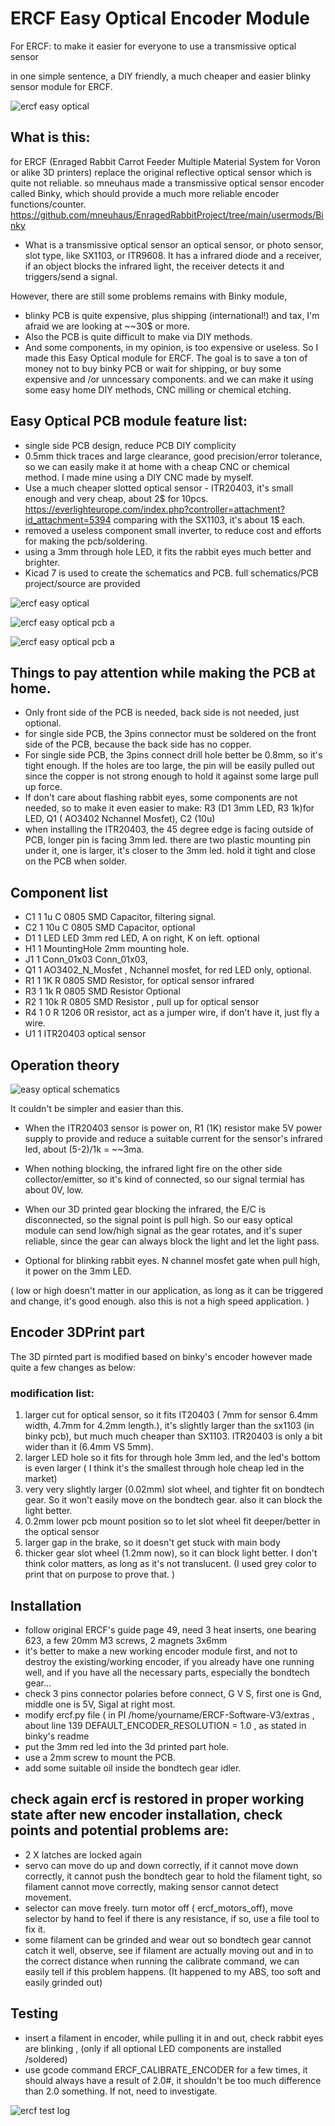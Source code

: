 # ERCF Easy Optical Encoder Module
For ERCF: to make it easier for everyone to use a transmissive optical sensor

in one simple sentence, a DIY friendly, a much cheaper and easier blinky sensor module for ERCF.


![ercf easy optical](https://github.com/ntchris/voron_mod_super_diy/blob/main/for_enraged_rabbit/easy_optical/3d_view2.jpg)

## What is this:

for ERCF (Enraged Rabbit Carrot Feeder Multiple Material System for Voron or alike 3D printers)
replace the original reflective optical sensor which is quite not reliable.
so mneuhaus made a transmissive optical sensor encoder called Binky, which should provide a much more reliable encoder functions/counter.
 https://github.com/mneuhaus/EnragedRabbitProject/tree/main/usermods/Binky
 
* What is a transmissive optical sensor
an optical sensor, or photo sensor, slot type, like SX1103, or ITR9608.
It has a infrared diode and a receiver, if an object blocks the infrared light, the receiver detects it and triggers/send a signal.

However, there are still some problems remains with Binky module, 
* blinky PCB is quite expensive, plus shipping (international!) and tax, I'm afraid we are looking at ~~30$ or more. 
* Also the PCB is quite difficult to make via DIY methods. 
* And some components, in my opinion, is too expensive or useless.
So I made this Easy Optical module for ERCF.
The goal is to save a ton of money not to buy binky PCB or wait for shipping, or buy some expensive and /or unncessary components. 
and we can make it using some easy home DIY methods, CNC milling or chemical etching.

## Easy Optical PCB module feature list:
* single side PCB design, reduce PCB DIY complicity
* 0.5mm thick traces and large clearance, good precision/error tolerance, so we can easily make it at home with a cheap CNC or chemical method. I made mine using a DIY CNC made by myself.
* Use a much cheaper slotted optical sensor - ITR20403, it's small enough and very cheap, about 2$ for 10pcs. 
https://everlighteurope.com/index.php?controller=attachment?id_attachment=5394 comparing with the SX1103, it's about 1$ each.
* removed a useless component small inverter, to reduce cost and efforts for making the pcb/soldering.
* using a 3mm through hole LED, it fits the rabbit eyes much better and brighter.
* Kicad 7 is used to create the schematics and PCB. full schematics/PCB project/source are provided

![ercf easy optical](https://github.com/ntchris/voron_mod_super_diy/blob/main/for_enraged_rabbit/easy_optical/3d_view1.jpg)

![ercf easy optical pcb a](https://github.com/ntchris/voron_mod_super_diy/blob/main/for_enraged_rabbit/easy_optical/pcb_3D_a.jpg)

![ercf easy optical pcb a](https://github.com/ntchris/voron_mod_super_diy/blob/main/for_enraged_rabbit/easy_optical/pcb_3D_b.jpg)


## Things to pay attention while making the PCB at home.
* Only front side of the PCB is needed, back side is not needed, just optional.
* for single side PCB, the 3pins connector must be soldered on the front side of the PCB, because the back side has no copper. 
* For single side PCB, the 3pins connect drill hole better be 0.8mm, so it's tight enough. If the holes are too large, the pin will be easily pulled out since the copper is not strong enough to hold it against some large pull up force.
* If don't care about flashing rabbit eyes, some components are not needed, so to make it even easier to make: R3 (D1 3mm LED, R3 1k)for LED, Q1 ( AO3402 Nchannel Mosfet), C2 (10u)
* when installing the ITR20403, the 45 degree edge is facing outside of PCB, longer pin is facing 3mm led. there are two plastic mounting pin under it, one is larger, it's closer to the 3mm led. hold it tight and close on the PCB when solder.


## Component list
* C1	1	1u	C      0805 SMD Capacitor, filtering signal.
* C2	1	10u	C      0805 SMD Capacitor, optional
* D1	1	LED	LED    3mm red LED, A on right, K on left. optional
* H1	1	MountingHole	2mm mounting hole.
* J1	1	Conn_01x03	Conn_01x03,  
* Q1	1	AO3402_N_Mosfet	, Nchannel mosfet, for red LED only, optional.
* R1    1   1K  R   0805 SMD Resistor,  for optical sensor infrared
* R3	1	1k	R   0805 SMD Resistor    Optional
* R2	1	10k	R      0805 SMD Resistor , pull up for optical sensor
* R4	1	0	R     1206 0R resistor, act as a jumper wire, if don't have it, just fly a wire.
* U1	1	ITR20403  optical sensor

## Operation theory
![easy optical schematics](https://github.com/ntchris/voron_mod_super_diy/blob/main/for_enraged_rabbit/easy_optical/schematics.jpg)

It couldn't be simpler and easier than this.
* When the ITR20403 sensor is power on, R1 (1K) resistor make 5V power supply to provide and reduce a suitable current for the sensor's infrared led, about (5-2)/1k = ~~3ma.
* When nothing blocking, the infrared light fire on the other side collector/emitter, so it's kind of connected, so our signal termial has about 0V, low.
* When our 3D printed gear blocking the infrared, the E/C is disconnected, so the signal point is pull high.
So our easy optical module can send low/high signal as the gear rotates, and it's super reliable, since the gear can always block the light and let the light pass.

* Optional for blinking rabbit eyes.
 N channel mosfet gate when pull high, it power on the 3mm LED.

( low or high doesn't matter in our application, as long as it can be triggered and change, it's good enough. also this is not a high speed application. )


## Encoder 3DPrint part 
The 3D pirnted part is modified based on binky's encoder however made quite a few changes as below:

### modification list:

1. larger cut for optical sensor, so it fits IT20403  ( 7mm for sensor 6.4mm width, 4.7mm for 4.2mm length.), it's slightly larger than the sx1103 (in binky pcb), but much much cheaper than SX1103. ITR20403 is only a bit wider than it (6.4mm VS 5mm).
1. larger LED hole so it fits for through hole 3mm led, and the led's bottom is even larger ( I think it's the smallest through hole cheap led in the market)
1. very very slightly larger (0.02mm) slot wheel, and tighter fit on bondtech gear. So it won't easily move on the bondtech gear. also it can block the light better.
1. 0.2mm lower pcb mount position so to let slot wheel fit deeper/better in the optical sensor
1. larger gap in the brake, so it doesn't get stuck with main body
1. thicker gear slot wheel (1.2mm now), so it can block light better.
  I don't think color matters, as long as it's not translucent. (I used grey color to print that on purpose to prove that. )

## Installation
* follow original ERCF's guide page 49, need 3 heat inserts, one bearing 623, a few 20mm M3 screws, 2 magnets 3x6mm
* it's better to make a new working encoder module first, and not to destroy the existing/working encoder, if you already have one running well, and if you have all the necessary parts, especially the bondtech gear...
* check 3 pins connector polaries before connect,  G V S, first one is Gnd, middle one is 5V, Sigal at right most. 
* modify ercf.py file ( in PI /home/yourname/ERCF-Software-V3/extras , about line 139 DEFAULT_ENCODER_RESOLUTION = 1.0   , as stated in binky's readme
* put the 3mm red led into the 3d printed part hole.
* use a 2mm screw to mount the PCB.
* add some suitable oil inside the bondtech gear idler.

## check again ercf is restored in proper working state after new encoder installation,  check points and potential problems are:  
* 2 X latches are locked again
* servo can move do up and down correctly, if it cannot move down correctly, it cannot push the bondtech gear to hold the filament tight, so filament cannot move correctly, making sensor cannot detect movement.
* selector can move freely. turn motor off ( ercf_motors_off), move selector by hand to feel if there is any resistance, if so, use a file tool to fix it.
* some filament can be grinded and wear out so bondtech gear cannot catch it well, observe, see if filament are actually moving out and in to the correct distance when running the calibrate command, we can easily tell if this problem happens. (It happened to my ABS, too soft and easily grinded out)

## Testing
* insert a filament in encoder, while pulling it in and out, check rabbit eyes are blinking , (only if all optional LED components are installed /soldered)
* use gcode command ERCF_CALIBRATE_ENCODER for a few times, it should always have a result of 2.0#, it shouldn't be too much difference than 2.0 something. If not, need to investigate.

![ercf test log](https://github.com/ntchris/voron_mod_super_diy/blob/main/for_enraged_rabbit/easy_optical/ercf_log.jpg)

